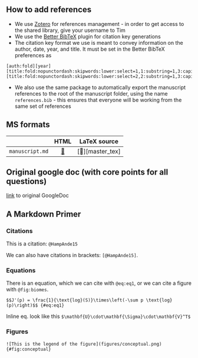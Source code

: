 ## How to add references

- We use [Zotero](https://www.zotero.org/) for references management - in order to get access to the shared library, give your username to Tim
- We use the [Better BibTeX](https://retorque.re/zotero-better-bibtex/) plugin for citation key generations
- The citation key format we use is meant to convey information on the author, date, year, and title. It must be set in the Better BibTeX preferences as
~~~
[auth:fold][year][title:fold:nopunctordash:skipwords:lower:select=1,1:substring=1,3:capitalize][title:fold:nopunctordash:skipwords:lower:select=2,2:substring=1,3:capitalize]
~~~
- We also use the same package to automatically export the manuscript references to the root of the manuscript folder, using the name `references.bib` - this ensures that everyone will be working from the same set of references

## MS formats



[master_draft]: https://poisotlab.github.io/ms_network_prediction/ms_network_prediction-copyedit.pdf
[master_preprint]: https://poisotlab.github.io/ms_network_prediction/ms_network_prediction-preprint.pdf
[master_html]: https://poisotlab.github.io/ms_network_prediction/

|                 |            HTML            |        LaTeX source        |
|-----------------|:--------------------------:|:---------------------------:|
| `manuscript.md`| [:blue_book:][master_html]  | [:notebook:][master_tex] |

## Original google doc (with core points for all questions)

[link](https://docs.google.com/document/d/11nR25KtaiusAFkq4NFGnuihsQQN6c0xX-dZskIlQQn0/edit?usp=sharing) to original GoogleDoc

## A Markdown Primer

### Citations

This is a citation: `@HampAnde15`

We can also have citations in brackets: `[@HampAnde15]`.

### Equations

There is an equation, which we can cite with `@eq:eq1`, or we can cite a figure with `@fig:biomes`.

`$$J'(p) = \frac{1}{\text{log}(S)}\times\left(-\sum p \text{log}(p)\right)$$ {#eq:eq1}`

Inline eq. look like this `$\mathbf{U}\cdot\mathbf{\Sigma}\cdot\mathbf{V}^T$`

### Figures

`![This is the legend of the figure](figures/conceptual.png){#fig:conceptual}`
